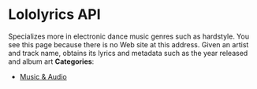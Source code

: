 # Lololyrics API


Specializes more in electronic dance music genres such as hardstyle. You see this page because there is no Web site at this address. Given an artist and track name, obtains its lyrics and metadata such as the year released and album art
**Categories**:

- [Music & Audio](https://github/awesome-apis/awesome-apis#music-and-audio)



